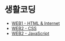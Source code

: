 # 생활코딩

- [WEB1 - HTML & Internet](https://opentutorials.org/course/3084)
- [WEB2 - CSS](https://opentutorials.org/course/3086)
- [WEB2 - JavaScript](https://opentutorials.org/course/3085)
